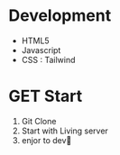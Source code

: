 # Development
* HTML5
* Javascript
* CSS : Tailwind

# GET Start
1. Git Clone
2. Start with Living server
3. enjor to dev🎉
    

